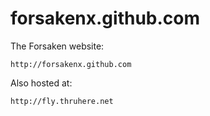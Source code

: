 forsakenx.github.com
====================

The Forsaken website:

	http://forsakenx.github.com

Also hosted at:

	http://fly.thruhere.net
